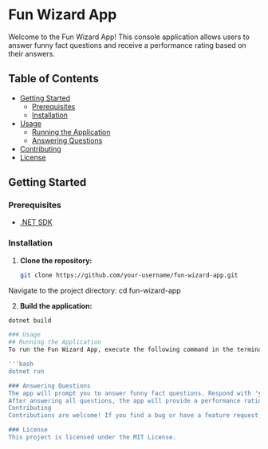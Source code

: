 # Fun Wizard App

Welcome to the Fun Wizard App! This console application allows users to answer funny fact questions and receive a performance rating based on their answers.

## Table of Contents

- [Getting Started](#getting-started)
  - [Prerequisites](#prerequisites)
  - [Installation](#installation)
- [Usage](#usage)
  - [Running the Application](#running-the-application)
  - [Answering Questions](#answering-questions)
- [Contributing](#contributing)
- [License](#license)

## Getting Started

### Prerequisites

- [.NET SDK](https://dotnet.microsoft.com/download)

### Installation

1. **Clone the repository:**
   ```bash
   git clone https://github.com/your-username/fun-wizard-app.git
Navigate to the project directory:
cd fun-wizard-app

2. **Build the application:**
```bash
dotnet build

### Usage
## Running the Application
To run the Fun Wizard App, execute the following command in the terminal:

'''bash
dotnet run

### Answering Questions
The app will prompt you to answer funny fact questions. Respond with 'yes' or 'no'.
After answering all questions, the app will provide a performance rating based on your answers.
Contributing
Contributions are welcome! If you find a bug or have a feature request, please open an issue.

### License
This project is licensed under the MIT License.
